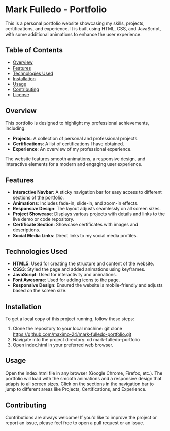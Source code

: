 # Mark Fulledo - Portfolio

This is a personal portfolio website showcasing my skills, projects, certifications, and experience. It is built using HTML, CSS, and JavaScript, with some additional animations to enhance the user experience.

## Table of Contents

- [Overview](#overview)
- [Features](#features)
- [Technologies Used](#technologies-used)
- [Installation](#installation)
- [Usage](#usage)
- [Contributing](#contributing)
- [License](#license)

## Overview

This portfolio is designed to highlight my professional achievements, including:
- **Projects**: A collection of personal and professional projects.
- **Certifications**: A list of certifications I have obtained.
- **Experience**: An overview of my professional experience.

The website features smooth animations, a responsive design, and interactive elements for a modern and engaging user experience.

## Features

- **Interactive Navbar**: A sticky navigation bar for easy access to different sections of the portfolio.
- **Animations**: Includes fade-in, slide-in, and zoom-in effects.
- **Responsive Design**: The layout adjusts seamlessly on all screen sizes.
- **Project Showcase**: Displays various projects with details and links to the live demo or code repository.
- **Certificate Section**: Showcase certificates with images and descriptions.
- **Social Media Links**: Direct links to my social media profiles.

## Technologies Used

- **HTML5**: Used for creating the structure and content of the website.
- **CSS3**: Styled the page and added animations using keyframes.
- **JavaScript**: Used for interactivity and animations.
- **Font Awesome**: Used for adding icons to the page.
- **Responsive Design**: Ensured the website is mobile-friendly and adjusts based on the screen size.

## Installation

To get a local copy of this project running, follow these steps:

1. Clone the repository to your local machine:
   git clone https://github.com/maximo-24/mark-fulledo-portfolio.git
2. Navigate into the project directory:
   cd mark-fulledo-portfolio
3. Open index.html in your preferred web browser.

## Usage
Open the index.html file in any browser (Google Chrome, Firefox, etc.).
The portfolio will load with the smooth animations and a responsive design that adapts to all screen sizes.
Click on the sections in the navigation bar to jump to different areas like Projects, Certifications, and Experience.

## Contributing
Contributions are always welcome! If you'd like to improve the project or report an issue, please feel free to open a pull request or an issue.
